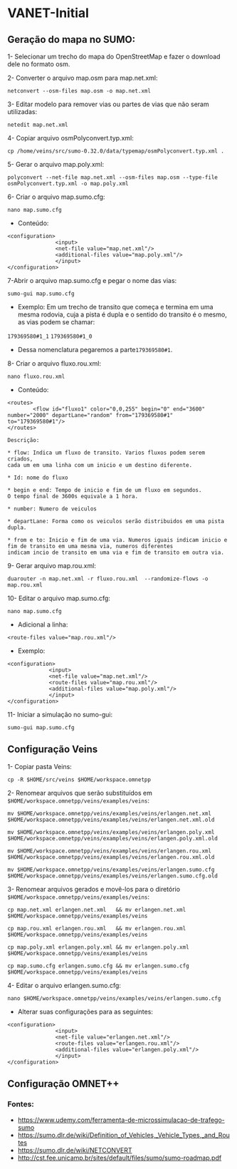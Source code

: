 # VANET-Initial

## Geração do mapa no SUMO:


1- Selecionar um trecho do mapa do OpenStreetMap e fazer o download dele no formato osm.

2- Converter o arquivo map.osm para map.net.xml:

`netconvert --osm-files map.osm -o map.net.xml`

3- Editar modelo para remover vias ou partes de vias que não seram utilizadas:

`netedit map.net.xml`

4- Copiar arquivo osmPolyconvert.typ.xml:

`cp /home/veins/src/sumo-0.32.0/data/typemap/osmPolyconvert.typ.xml .`

5- Gerar o arquivo map.poly.xml:

`polyconvert --net-file map.net.xml --osm-files map.osm --type-file osmPolyconvert.typ.xml -o map.poly.xml`

6- Criar o arquivo map.sumo.cfg:

`nano map.sumo.cfg`

* Conteúdo:

```
<configuration>
               <input>
               <net-file value="map.net.xml"/>
               <additional-files value="map.poly.xml"/>
               </input>
</configuration>

```

7-Abrir o arquivo map.sumo.cfg e pegar o nome das vias:

`sumo-gui map.sumo.cfg`

* Exemplo: Em um trecho de transito que começa e termina em uma mesma rodovia, cuja a pista é dupla e o sentido do transito é o mesmo, as vias podem se chamar:

`179369580#1_1`
`179369580#1_0`

* Dessa nomenclatura pegaremos a parte`179369580#1`.

8- Criar o arquivo  fluxo.rou.xml:

`nano fluxo.rou.xml`

* Conteúdo:

```
<routes>
        <flow id="fluxo1" color="0,0,255" begin="0" end="3600" number="2000" departLane="random" from="179369580#1" to="179369580#1"/>
</routes>
```

```
Descrição:

* flow: Indica um fluxo de transito. Varios fluxos podem serem criados, 
cada um em uma linha com um inicio e um destino diferente.

* Id: nome do fluxo

* begin e end: Tempo de inicio e fim de um fluxo em segundos. 
O tempo final de 3600s equivale a 1 hora.

* number: Numero de veiculos

* departLane: Forma como os veiculos serão distribuidos em uma pista dupla.

* from e to: Inicio e fim de uma via. Numeros iguais indicam inicio e 
fim de transito em uma mesma via, numeros diferentes 
indicam incio de transito em uma via e fim de transito em outra via.
```

9- Gerar arquivo map.rou.xml:

`duarouter -n map.net.xml -r fluxo.rou.xml  --randomize-flows -o map.rou.xml`

10- Editar o arquivo map.sumo.cfg:

`nano map.sumo.cfg`

* Adicional a linha:  

```
<route-files value="map.rou.xml"/>
```

* Exemplo:

```
<configuration>
             <input>
             <net-file value="map.net.xml"/>
             <route-files value="map.rou.xml"/>
             <additional-files value="map.poly.xml"/>
             </input>
</configuration>
```


11- Iniciar a simulação no sumo-gui:

`sumo-gui map.sumo.cfg`


## Configuração Veins

1- Copiar pasta Veins:

`cp -R $HOME/src/veins $HOME/workspace.omnetpp`

2- Renomear arquivos que serão substituídos em `$HOME/workspace.omnetpp/veins/examples/veins`:

`mv $HOME/workspace.omnetpp/veins/examples/veins/erlangen.net.xml   $HOME/workspace.omnetpp/veins/examples/veins/erlangen.net.xml.old`

`mv $HOME/workspace.omnetpp/veins/examples/veins/erlangen.poly.xml  $HOME/workspace.omnetpp/veins/examples/veins/erlangen.poly.xml.old`

`mv $HOME/workspace.omnetpp/veins/examples/veins/erlangen.rou.xml   $HOME/workspace.omnetpp/veins/examples/veins/erlangen.rou.xml.old`

`mv $HOME/workspace.omnetpp/veins/examples/veins/erlangen.sumo.cfg   $HOME/workspace.omnetpp/veins/examples/veins/erlangen.sumo.cfg.old`

3- Renomear arquivos gerados e movê-los para o diretório `$HOME/workspace.omnetpp/veins/examples/veins`:

`cp map.net.xml erlangen.net.xml   && mv erlangen.net.xml $HOME/workspace.omnetpp/veins/examples/veins`

`cp map.rou.xml erlangen.rou.xml   && mv erlangen.rou.xml $HOME/workspace.omnetpp/veins/examples/veins`

`cp map.poly.xml erlangen.poly.xml && mv erlangen.poly.xml $HOME/workspace.omnetpp/veins/examples/veins`

`cp map.sumo.cfg erlangen.sumo.cfg && mv erlangen.sumo.cfg $HOME/workspace.omnetpp/veins/examples/veins`

4- Editar o arquivo erlangen.sumo.cfg:

`nano $HOME/workspace.omnetpp/veins/examples/veins/erlangen.sumo.cfg`

* Alterar suas configurações para as seguintes:

```
<configuration>
               <input>
               <net-file value="erlangen.net.xml"/>
               <route-files value="erlangen.rou.xml"/>
               <additional-files value="erlangen.poly.xml"/>
               </input>
</configuration>

```


## Configuração OMNET++


### Fontes:

* https://www.udemy.com/ferramenta-de-microssimulacao-de-trafego-sumo
* https://sumo.dlr.de/wiki/Definition_of_Vehicles,_Vehicle_Types,_and_Routes
* https://sumo.dlr.de/wiki/NETCONVERT
* http://cst.fee.unicamp.br/sites/default/files/sumo/sumo-roadmap.pdf



